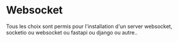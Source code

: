 # Websocket

Tous les choix sont permis pour l'installation d'un server websocket, socketio ou websocket ou fastapi ou django ou autre..
